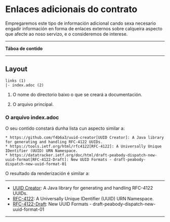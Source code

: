 <!--
  #%L
  AMTEGA WsdlIT Maven Plugin
  %%
  Copyright (C) 2021 - 2022 Axencia para a Modernización Tecnolóxica de Galicia (AMTEGA) - Xunta de Galicia
  %%
  This file is part of "wsdlit".
  
  "wsdlit" is free software: you can redistribute it and/or modify
  it under the terms of:
  European Union Public License, either Version 1.2 or – as soon
  they will be approved by the European Commission - subsequent versions of
  the EUPL;
  
  "wsdlit" is distributed in the hope that it will be useful,
  but WITHOUT ANY WARRANTY; without even the implied warranty of
  MERCHANTABILITY or FITNESS FOR A PARTICULAR PURPOSE. See the
  European Union Public License for more details.
  
  You may obtain a copy of tce European Union Public Licence at:
  http://joinup.ec.europa.eu/software/page/eupl/licence-eupl
  #L%
  -->

# Enlaces adicionais do contrato

Empregaremos este tipo de información adicional cando sexa necesario engadir información en forma de enlaces externos sobre calqueira aspecto que afecte ao noso servizo,
e o consideremos de interese.

---
**Táboa de contido**
<!-- MACRO{toc} -->
---

## Layout

```
links (1)
|- index.adoc (2)
```

1. O nome do directorio baixo o que se creará a documentación.

2. O arquivo principal.

### O arquivo index.adoc

O seu contido constará dunha lista cun aspecto similar a:

```
* https://github.com/f4b6a3/uuid-creator[UUID Creator]: A Java library for generating and handling RFC-4122 UUIDs.
* https://tools.ietf.org/html/rfc4122[RFC-4122]: A Universally Unique IDentifier (UUID) URN Namespace.
* https://datatracker.ietf.org/doc/html/draft-peabody-dispatch-new-uuid-format[RFC-4122-Draft]: New UUID Formats - draft-peabody-dispatch-new-uuid-format-01
```

O resultado da renderización é similar a:

___
* [UUID Creator](https://github.com/f4b6a3/uuid-creator): A Java library for generating and handling RFC-4122 UUIDs.
* [RFC-4122](https://tools.ietf.org/html/rfc4122): A Universally Unique IDentifier (UUID) URN Namespace.
* [RFC-4122-Draft](https://datatracker.ietf.org/doc/html/draft-peabody-dispatch-new-uuid-format): New UUID Formats - draft-peabody-dispatch-new-uuid-format-01
___

